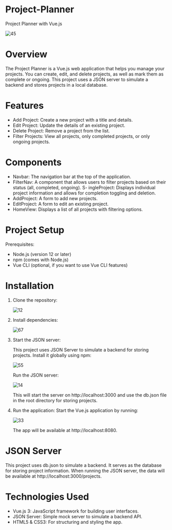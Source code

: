 # Project-Planner
Project Planner with Vue.js

![45](https://github.com/user-attachments/assets/0008e968-4fd5-42de-9030-d2114a91a64d)

# Overview
The Project Planner is a Vue.js web application that helps you manage your projects. You can create, edit, and delete projects, as well as mark them as complete or ongoing. This project uses a JSON server to simulate a backend and stores projects in a local database.

# Features

- Add Project: Create a new project with a title and details.
- Edit Project: Update the details of an existing project.
- Delete Project: Remove a project from the list.
- Filter Projects: View all projects, only completed projects, or only ongoing projects.

# Components

- Navbar: The navigation bar at the top of the application.
- FilterNav: A component that allows users to filter projects based on their status (all, completed, ongoing).
S- ingleProject: Displays individual project information and allows for completion toggling and deletion.
- AddProject: A form to add new projects.
- EditProject: A form to edit an existing project.
- HomeView: Displays a list of all projects with filtering options.

# Project Setup

Prerequisites:
- Node.js (version 12 or later)
- npm (comes with Node.js)
- Vue CLI (optional, if you want to use Vue CLI features)

# Installation

1. Clone the repository:
   
   ![12](https://github.com/user-attachments/assets/64e6c6cc-b7aa-4b27-abf9-0146d7549f00)
   
2. Install dependencies:

   ![67](https://github.com/user-attachments/assets/50994466-e3ff-4efe-8857-d4be5c21e6d9)
   
3. Start the JSON server:

   This project uses JSON Server to simulate a backend for storing projects. Install it globally using npm:

   ![55](https://github.com/user-attachments/assets/fd24a913-f201-4426-a18b-b052817e67ff)

   Run the JSON server:

   ![14](https://github.com/user-attachments/assets/cd82bc16-47a6-4ac9-939e-197b6ef53459)

   This will start the server on http://localhost:3000 and use the db.json file in the root directory for storing projects.

4. Run the application:
   Start the Vue.js application by running:
   
   ![33](https://github.com/user-attachments/assets/e518c66e-e318-48c3-8836-4518d1e2d207)
   
   The app will be available at http://localhost:8080.

# JSON Server

This project uses db.json to simulate a backend. It serves as the database for storing project information. When running the JSON server, the data will be available at http://localhost:3000/projects.

# Technologies Used

- Vue.js 3: JavaScript framework for building user interfaces.
- JSON Server: Simple mock server to simulate a backend API.
- HTML5 & CSS3: For structuring and styling the app.

